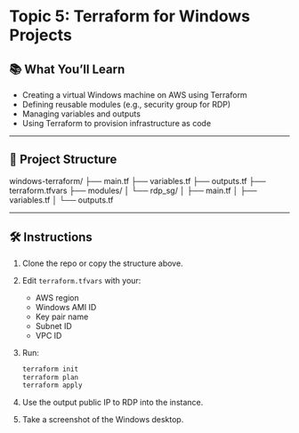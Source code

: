 # Topic 5: Terraform for Windows Projects

## 📚 What You’ll Learn
- Creating a virtual Windows machine on AWS using Terraform
- Defining reusable modules (e.g., security group for RDP)
- Managing variables and outputs
- Using Terraform to provision infrastructure as code

---

## 🧱 Project Structure

windows-terraform/
├── main.tf
├── variables.tf
├── outputs.tf
├── terraform.tfvars
├── modules/
│ └── rdp_sg/
│ ├── main.tf
│ ├── variables.tf
│ └── outputs.tf


---

## 🛠 Instructions

1. Clone the repo or copy the structure above.
2. Edit `terraform.tfvars` with your:
   - AWS region
   - Windows AMI ID
   - Key pair name
   - Subnet ID
   - VPC ID
3. Run:
   ```bash
   terraform init
   terraform plan
   terraform apply
4. Use the output public IP to RDP into the instance.

5. Take a screenshot of the Windows desktop.